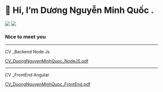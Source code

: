 <h1>👋 Hi, I’m Dương Nguyễn Minh Quốc .</h1>
<img src="https://user-images.githubusercontent.com/51302285/148805448-61df808d-7c81-4172-ad71-a38aca369e32.png">
<img src="https://user-images.githubusercontent.com/51302285/148805499-55f9373e-6749-44f5-bc0f-31d02933cef1.png"><br>



<h3>Nice to meet you </h3>


<!---
quocminh13042000/quocminh13042000 is a ✨ special ✨ repository because its `README.md` (this file) appears on your GitHub profile.
You can click the Preview link to take a look at your changes.
--->

<hr>
CV _Backend Node Js

[CV_DuongNguyenMinhQuoc_NodeJS.pdf](https://github.com/quocminh13042000/quocminh13042000/files/7840371/CV_DuongNguyenMinhQuoc_NodeJS.pdf)

<hr>
CV _FrontEnd Angular

[CV_DuongNguyenMinhQuoc_FrontEnd.pdf](https://github.com/quocminh13042000/quocminh13042000/files/7840376/CV_DuongNguyenMinhQuoc_FrontEnd.pdf)
